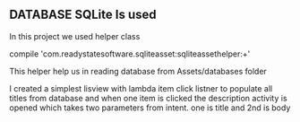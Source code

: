 ## DATABASE SQLite Is used

In this project we used helper class 

compile 'com.readystatesoftware.sqliteasset:sqliteassethelper:+' 

This helper help us in reading database from Assets/databases folder

I created a simplest lisview with lambda item click listner to populate all titles from database and when one item is clicked the 
description activity is opened which takes two parameters from intent. one is title and 2nd is body
